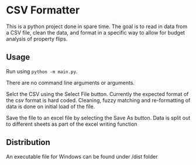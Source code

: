 # CSV Formatter

This is a python project done in spare time.  The goal is to read in data from a CSV file, clean the data, and format in a specific way to allow for budget analysis of property flips.

## Usage
Run using ```python -m main.py```.

There are no command line arguments or arguments.

Selct the CSV using the Select File button.  Currently the expected format of the csv format is hard coded.  Cleaning, fuzzy matching and re-formatting of data is done on initial load of the file.  

Save the file to an excel file by selecting the Save As button.  Data is split out to different sheets as part of the excel writing function 

## Distribution
An executable file for Windows can be found under /dist folder
